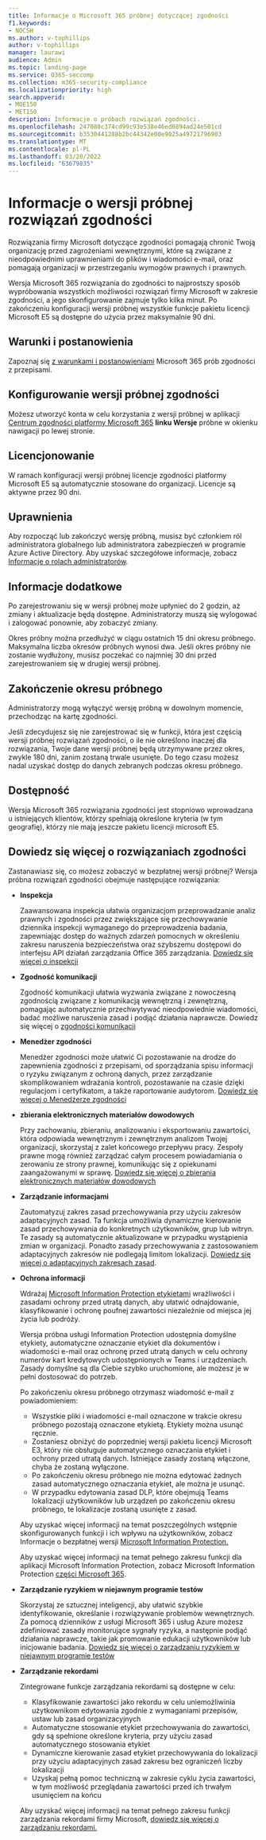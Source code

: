 ```yaml
---
title: Informacje o Microsoft 365 próbnej dotyczącej zgodności
f1.keywords:
- NOCSH
ms.author: v-tophillips
author: v-tophillips
manager: laurawi
audience: Admin
ms.topic: landing-page
ms.service: O365-seccomp
ms.collection: m365-security-compliance
ms.localizationpriority: high
search.appverid:
- MOE150
- MET150
description: Informacje o próbach rozwiązań zgodności.
ms.openlocfilehash: 247080c374cd99c93e538e46ed0894ad24e501cd
ms.sourcegitcommit: b3530441288b2bc44342e00e9025a49721796903
ms.translationtype: MT
ms.contentlocale: pl-PL
ms.lasthandoff: 03/20/2022
ms.locfileid: "63679835"
---
```

# <a name="about-the-compliance-solutions-trial"></a>Informacje o wersji próbnej rozwiązań zgodności

Rozwiązania firmy Microsoft dotyczące zgodności pomagają chronić Twoją organizację przed zagrożeniami wewnętrznymi, które są związane z nieodpowiednimi uprawnieniami do plików i wiadomości e-mail, oraz pomagają organizacji w przestrzeganiu wymogów prawnych i prawnych.

Wersja Microsoft 365 rozwiązania do zgodności to najprostszy sposób wypróbowania wszystkich możliwości rozwiązań firmy Microsoft w zakresie zgodności, a jego skonfigurowanie zajmuje tylko kilka minut. Po zakończeniu konfiguracji wersji próbnej wszystkie funkcje pakietu licencji Microsoft E5 są dostępne do użycia przez maksymalnie 90 dni.

## <a name="terms-and-conditions"></a>Warunki i postanowienia

Zapoznaj się [z warunkami i postanowieniami](terms-conditions.md) Microsoft 365 prób zgodności z przepisami.

## <a name="set-up-a-compliance-trial"></a>Konfigurowanie wersji próbnej zgodności

Możesz utworzyć konta w celu korzystania z wersji próbnej w aplikacji [Centrum zgodności platformy Microsoft 365](https://go.microsoft.com/fwlink/p/?linkid=2077149) **linku Wersje** próbne w okienku nawigacji po lewej stronie.

## <a name="licensing"></a>Licencjonowanie

W ramach konfiguracji wersji próbnej licencje zgodności platformy Microsoft E5 są automatycznie stosowane do organizacji. Licencje są aktywne przez 90 dni.

## <a name="permissions"></a>Uprawnienia

Aby rozpocząć lub zakończyć wersję próbną, musisz być członkiem ról administratora globalnego lub administratora zabezpieczeń w programie Azure Active Directory. Aby uzyskać szczegółowe informacje, zobacz [Informacje o rolach administratorów](../admin/add-users/about-admin-roles.md).

## <a name="additional-information"></a>Informacje dodatkowe

Po zarejestrowaniu się w wersji próbnej może upłynieć do 2 godzin, aż zmiany i aktualizacje będą dostępne. Administratorzy muszą się wylogować i zalogować ponownie, aby zobaczyć zmiany.

Okres próbny można przedłużyć w ciągu ostatnich 15 dni okresu próbnego. Maksymalna liczba okresów próbnych wynosi dwa. Jeśli okres próbny nie zostanie wydłużony, musisz poczekać co najmniej 30 dni przed zarejestrowaniem się w drugiej wersji próbnej.

## <a name="ending-the-trial"></a>Zakończenie okresu próbnego

Administratorzy mogą wyłączyć wersję próbną w dowolnym momencie, przechodząc na kartę zgodności.

Jeśli zdecydujesz się nie zarejestrować się w funkcji, która jest częścią wersji próbnej rozwiązań zgodności, o ile nie określono inaczej dla rozwiązania, Twoje dane wersji próbnej będą utrzymywane przez okres, zwykle 180 dni, zanim zostaną trwale usunięte. Do tego czasu możesz nadal uzyskać dostęp do danych zebranych podczas okresu próbnego.

## <a name="availability"></a>Dostępność

Wersja Microsoft 365 rozwiązania zgodności jest stopniowo wprowadzana u istniejących klientów, którzy spełniają określone kryteria (w tym geografię), którzy nie mają jeszcze pakietu licencji microsoft E5.

## <a name="learn-more-about-compliance-solutions"></a>Dowiedz się więcej o rozwiązaniach zgodności

Zastanawiasz się, co możesz zobaczyć w bezpłatnej wersji próbnej? Wersja próbna rozwiązań zgodności obejmuje następujące rozwiązania:

- **Inspekcja**

  Zaawansowana inspekcja ułatwia organizacjom przeprowadzanie analiz prawnych i zgodności przez zwiększające się przechowywanie dziennika inspekcji wymaganego do przeprowadzenia badania, zapewniając dostęp do ważnych zdarzeń pomocnych w określeniu zakresu naruszenia bezpieczeństwa oraz szybszemu dostępowi do interfejsu API działań zarządzania Office 365 zarządzania. [Dowiedz się więcej o inspekcji](advanced-audit.md)

- **Zgodność komunikacji**

  Zgodność komunikacji ułatwia wyzwania związane z nowoczesną zgodnością związane z komunikacją wewnętrzną i zewnętrzną, pomagając automatycznie przechwytywać nieodpowiednie wiadomości, badać możliwe naruszenia zasad i podjąć działania naprawcze. Dowiedz się więcej o [zgodności komunikacji](communication-compliance.md)

- **Menedżer zgodności**

  Menedżer zgodności może ułatwić Ci pozostawanie na drodze do zapewnienia zgodności z przepisami, od sporządzania spisu informacji o ryzyku związanym z ochroną danych, przez zarządzanie skomplikowaniem wdrażania kontroli, pozostawanie na czasie dzięki regulacjom i certyfikatom, a także raportowanie audytorom. [Dowiedz się więcej o Menedżerze zgodności](compliance-manager.md)

- **zbierania elektronicznych materiałów dowodowych**

  Przy zachowaniu, zbieraniu, analizowaniu i eksportowaniu zawartości, która odpowiada wewnętrznym i zewnętrznym analizom Twojej organizacji, skorzystaj z zalet końcowego przepływu pracy. Zespoły prawne mogą również zarządzać całym procesem powiadamiania o zerowaniu ze strony prawnej, komunikując się z opiekunami zaangażowanymi w sprawę. [Dowiedz się więcej o zbierania elektronicznych materiałów dowodowych](ediscovery.md)

- **Zarządzanie informacjami**

  Zautomatyzuj zakres zasad przechowywania przy użyciu zakresów adaptacyjnych zasad. Ta funkcja umożliwia dynamiczne kierowanie zasad przechowywania do konkretnych użytkowników, grup lub witryn. Te zasady są automatycznie aktualizowane w przypadku wystąpienia zmian w organizacji. Ponadto zasady przechowywania z zastosowaniem adaptacyjnych zakresów nie podlegają limitom lokalizacji. [Dowiedz się więcej o adaptacyjnych zakresach zasad](create-retention-policies.md).

- **Ochrona informacji**

  Wdrażaj [Microsoft Information Protection etykietami](sensitivity-labels.md) wrażliwości i zasadami [](dlp-learn-about-dlp.md) ochrony przed utratą danych, aby ułatwić odnajdowanie, klasyfikowanie i ochronę poufnej zawartości niezależnie od miejsca jej życia lub podróży.

  Wersja próbna usługi Information Protection udostępnia domyślne etykiety, automatyczne oznaczanie etykiet dla dokumentów i wiadomości e-mail oraz ochronę przed utratą danych w celu ochrony numerów kart kredytowych udostępnionych w Teams i urządzeniach. Zasady domyślne są dla Ciebie szybko uruchomione, ale możesz je w pełni dostosować do potrzeb.

    Po zakończeniu okresu próbnego otrzymasz wiadomość e-mail z powiadomieniem:

  - Wszystkie pliki i wiadomości e-mail oznaczone w trakcie okresu próbnego pozostają oznaczone etykietą. Etykiety można usunąć ręcznie.
  - Zostaniesz obniżyć do poprzedniej wersji pakietu licencji Microsoft E3, który nie obsługuje automatycznego oznaczania etykiet i ochrony przed utratą danych. Istniejące zasady zostaną włączone, chyba że zostaną wyłączone.
  - Po zakończeniu okresu próbnego nie można edytować żadnych zasad automatycznego oznaczania etykiet, ale można je usunąć.
  - W przypadku edytowania zasad DLP, które obejmują Teams lokalizacji użytkowników lub urządzeń po zakończeniu okresu próbnego, te lokalizacje zostaną usunięte z zasad.

  Aby uzyskać więcej informacji na temat poszczególnych wstępnie skonfigurowanych funkcji i ich wpływu na użytkowników, zobacz Informacje o bezpłatnej wersji [Microsoft Information Protection.](mip-easy-trials.md)

  Aby uzyskać więcej informacji na temat pełnego zakresu funkcji dla aplikacji Microsoft Information Protection, zobacz Microsoft Information Protection [części Microsoft 365](information-protection.md).

- **Zarządzanie ryzykiem w niejawnym programie testów**

  Skorzystaj ze sztucznej inteligencji, aby ułatwić szybkie identyfikowanie, określanie i rozwiązywanie problemów wewnętrznych. Za pomocą dzienników z usługi Microsoft 365 i usług Azure możesz zdefiniować zasady monitorujące sygnały ryzyka, a następnie podjąć działania naprawcze, takie jak promowanie edukacji użytkowników lub inicjowanie badania. [Dowiedz się więcej o zarządzaniu ryzykiem w niejawnym programie testów](insider-risk-management-solution-overview.md)

<!--
- **privacy management**

    Privacy management helps your organization understand and manage the personal data in your Microsoft 365 environment, remediate potential privacy risks, and fulfill subject rights requests. [Learn more](/privacy/solutions/privacymanagement/privacy-management)
-->

- **Zarządzanie rekordami**

  Zintegrowane funkcje zarządzania rekordami są dostępne w celu:
  - Klasyfikowanie zawartości jako rekordu w celu uniemożliwinia użytkownikom edytowania zgodnie z wymaganiami przepisów, ustaw lub zasad organizacyjnych
  - Automatyczne stosowanie etykiet przechowywania do zawartości, gdy są spełnione określone kryteria, przy użyciu zasad automatycznego stosowania etykiet
  - Dynamiczne kierowanie zasad etykiet przechowywania do lokalizacji przy użyciu adaptacyjnych zasad zakresu bez ograniczeń liczby lokalizacji
  - Uzyskaj pełną pomoc techniczną w zakresie cyklu życia zawartości, w tym możliwość przeglądania zawartości przed ich trwałym usunięciem na końcu

  Aby uzyskać więcej informacji na temat pełnego zakresu funkcji zarządzania rekordami firmy Microsoft, [dowiedz się więcej o zarządzaniu rekordami.](records-management.md)
